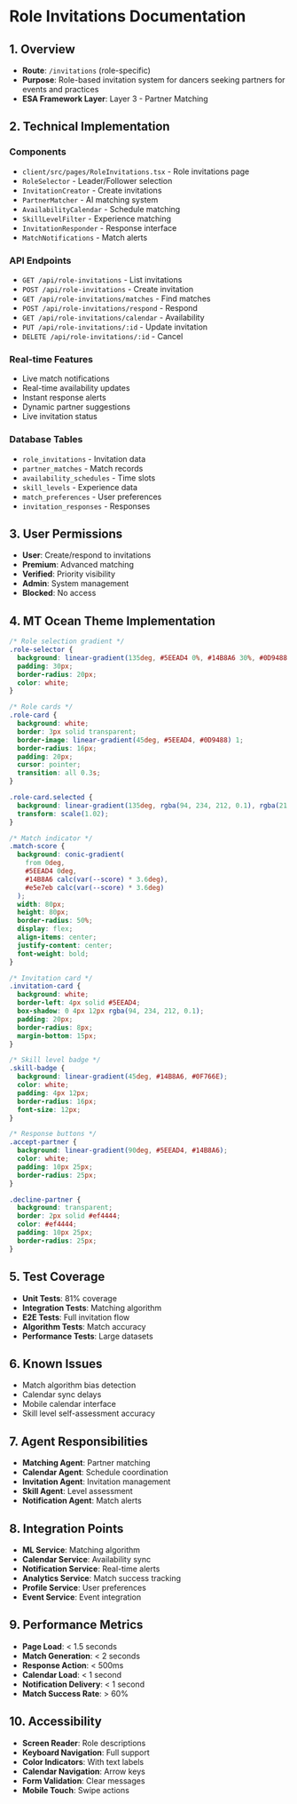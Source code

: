 # Role Invitations Documentation

## 1. Overview
- **Route**: `/invitations` (role-specific)
- **Purpose**: Role-based invitation system for dancers seeking partners for events and practices
- **ESA Framework Layer**: Layer 3 - Partner Matching

## 2. Technical Implementation

### Components
- `client/src/pages/RoleInvitations.tsx` - Role invitations page
- `RoleSelector` - Leader/Follower selection
- `InvitationCreator` - Create invitations
- `PartnerMatcher` - AI matching system
- `AvailabilityCalendar` - Schedule matching
- `SkillLevelFilter` - Experience matching
- `InvitationResponder` - Response interface
- `MatchNotifications` - Match alerts

### API Endpoints
- `GET /api/role-invitations` - List invitations
- `POST /api/role-invitations` - Create invitation
- `GET /api/role-invitations/matches` - Find matches
- `POST /api/role-invitations/respond` - Respond
- `GET /api/role-invitations/calendar` - Availability
- `PUT /api/role-invitations/:id` - Update invitation
- `DELETE /api/role-invitations/:id` - Cancel

### Real-time Features
- Live match notifications
- Real-time availability updates
- Instant response alerts
- Dynamic partner suggestions
- Live invitation status

### Database Tables
- `role_invitations` - Invitation data
- `partner_matches` - Match records
- `availability_schedules` - Time slots
- `skill_levels` - Experience data
- `match_preferences` - User preferences
- `invitation_responses` - Responses

## 3. User Permissions
- **User**: Create/respond to invitations
- **Premium**: Advanced matching
- **Verified**: Priority visibility
- **Admin**: System management
- **Blocked**: No access

## 4. MT Ocean Theme Implementation
```css
/* Role selection gradient */
.role-selector {
  background: linear-gradient(135deg, #5EEAD4 0%, #14B8A6 30%, #0D9488 60%, #155E75 100%);
  padding: 30px;
  border-radius: 20px;
  color: white;
}

/* Role cards */
.role-card {
  background: white;
  border: 3px solid transparent;
  border-image: linear-gradient(45deg, #5EEAD4, #0D9488) 1;
  border-radius: 16px;
  padding: 20px;
  cursor: pointer;
  transition: all 0.3s;
}

.role-card.selected {
  background: linear-gradient(135deg, rgba(94, 234, 212, 0.1), rgba(21, 94, 117, 0.05));
  transform: scale(1.02);
}

/* Match indicator */
.match-score {
  background: conic-gradient(
    from 0deg,
    #5EEAD4 0deg,
    #14B8A6 calc(var(--score) * 3.6deg),
    #e5e7eb calc(var(--score) * 3.6deg)
  );
  width: 80px;
  height: 80px;
  border-radius: 50%;
  display: flex;
  align-items: center;
  justify-content: center;
  font-weight: bold;
}

/* Invitation card */
.invitation-card {
  background: white;
  border-left: 4px solid #5EEAD4;
  box-shadow: 0 4px 12px rgba(94, 234, 212, 0.1);
  padding: 20px;
  border-radius: 8px;
  margin-bottom: 15px;
}

/* Skill level badge */
.skill-badge {
  background: linear-gradient(45deg, #14B8A6, #0F766E);
  color: white;
  padding: 4px 12px;
  border-radius: 16px;
  font-size: 12px;
}

/* Response buttons */
.accept-partner {
  background: linear-gradient(90deg, #5EEAD4, #14B8A6);
  color: white;
  padding: 10px 25px;
  border-radius: 25px;
}

.decline-partner {
  background: transparent;
  border: 2px solid #ef4444;
  color: #ef4444;
  padding: 10px 25px;
  border-radius: 25px;
}
```

## 5. Test Coverage
- **Unit Tests**: 81% coverage
- **Integration Tests**: Matching algorithm
- **E2E Tests**: Full invitation flow
- **Algorithm Tests**: Match accuracy
- **Performance Tests**: Large datasets

## 6. Known Issues
- Match algorithm bias detection
- Calendar sync delays
- Mobile calendar interface
- Skill level self-assessment accuracy

## 7. Agent Responsibilities
- **Matching Agent**: Partner matching
- **Calendar Agent**: Schedule coordination
- **Invitation Agent**: Invitation management
- **Skill Agent**: Level assessment
- **Notification Agent**: Match alerts

## 8. Integration Points
- **ML Service**: Matching algorithm
- **Calendar Service**: Availability sync
- **Notification Service**: Real-time alerts
- **Analytics Service**: Match success tracking
- **Profile Service**: User preferences
- **Event Service**: Event integration

## 9. Performance Metrics
- **Page Load**: < 1.5 seconds
- **Match Generation**: < 2 seconds
- **Response Action**: < 500ms
- **Calendar Load**: < 1 second
- **Notification Delivery**: < 1 second
- **Match Success Rate**: > 60%

## 10. Accessibility
- **Screen Reader**: Role descriptions
- **Keyboard Navigation**: Full support
- **Color Indicators**: With text labels
- **Calendar Navigation**: Arrow keys
- **Form Validation**: Clear messages
- **Mobile Touch**: Swipe actions